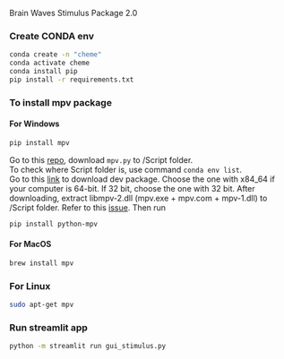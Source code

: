 Brain Waves Stimulus Package 2.0

### Create CONDA env
```bash
conda create -n "cheme"
conda activate cheme
conda install pip
pip install -r requirements.txt
```

### To install mpv package
#### For Windows
```bash
pip install mpv
```
Go to this [repo](https://github.com/jaseg/python-mpv), download `mpv.py` to /Script folder.    
To check where Script folder is, use command `conda env list`.    
Go to this [link](https://sourceforge.net/projects/mpv-player-windows/) to download dev package.
Choose the one with x84_64 if your computer is 64-bit. If 32 bit, choose the one with 32 bit.
After downloading, extract libmpv-2.dll (mpv.exe + mpv.com + mpv-1.dll) to /Script folder. Refer to this [issue](https://github.com/jaseg/python-mpv/issues/60#issuecomment-352719773).
Then run
```bash
pip install python-mpv
```

#### For MacOS
```bash
brew install mpv
```

### For Linux
```bash
sudo apt-get mpv
```

### Run streamlit app
```bash
python -m streamlit run gui_stimulus.py
```

